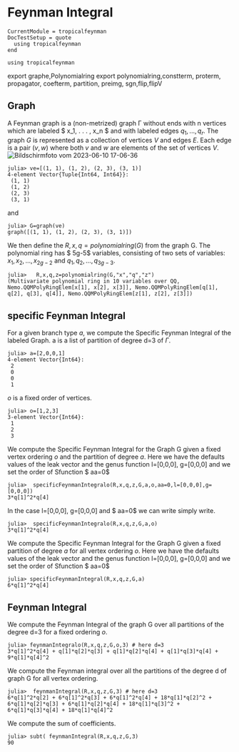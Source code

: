 # Feynman Integral

```@meta
CurrentModule = tropicalfeynman
DocTestSetup = quote
  using tropicalfeynman
end
```

```@setup tropicalfeynman
using tropicalfeynman
```

export graphe,Polynomialring
export polynomialring,constterm, proterm, propagator, coefterm, partition, preimg, sgn,flip,flipV

## Graph

A Feynman graph is a (non-metrized) graph Γ without ends with n vertices which are labeled $ x_1, . . . , x_n $ and with labeled edges $q_1, . . . , q_r$.
The graph $G$ is represented as a collection of vertices $V$ and edges $E$. Each edge is a pair $(v,w)$ where both $v$ and $w$ are elements of the set of vertices $V$.
![Bildschirmfoto vom 2023-06-10 17-06-36](https://github.com/singular-gpispace/tropicalfeynman/assets/46294807/c5b4b792-6d2f-418f-b38a-21b3c0187a92)

```jldoctest graph
julia> ve=[(1, 1), (1, 2), (2, 3), (3, 1)]
4-element Vector{Tuple{Int64, Int64}}:
 (1, 1)
 (1, 2)
 (2, 3)
 (3, 1)
```

and

```jldoctest graph
julia> G=graph(ve)
graph([(1, 1), (1, 2), (2, 3), (3, 1)])
```

We then define the $R,x,q=polynomialring(G)$ from the graph G.  The polynomial ring has $ 5g-5$ variables, consisting of two sets of variables: $x_{1},x_{2},...,x_{2g-2}$ and $q_{1},q_{2},...,q_{3g-3}$.

```jldoctest graph
julia>   R,x,q,z=polynomialring(G,"x","q","z")
(Multivariate polynomial ring in 10 variables over QQ, Nemo.QQMPolyRingElem[x[1], x[2], x[3]], Nemo.QQMPolyRingElem[q[1], q[2], q[3], q[4]], Nemo.QQMPolyRingElem[z[1], z[2], z[3]])
```

## specific Feynman Integral

For a given branch type $a$, we compute the Specific Feynman Integral of the labeled Graph.
a is a list of partition of degree d=3 of $\Gamma$.

```jldoctest graph
julia> a=[2,0,0,1]
4-element Vector{Int64}:
 2
 0
 0
 1
```

$o$ is a fixed order of vertices.

```jldoctest graph
julia> o=[1,2,3]
3-element Vector{Int64}:
 1
 2
 3
```

We compute the Specific Feynman Integral for the Graph G given a fixed vertex ordering $o$ and the partition of degree $a$.
Here we have the defaults values of the leak vector and the genus function  l=[0,0,0], g=[0,0,0] and we set the order of Sfunction $ aa=0$

```jldoctest graph
julia>  specificFeynmanIntegralo(R,x,q,z,G,a,o,aa=0,l=[0,0,0],g=[0,0,0])
3*q[1]^2*q[4]
```

In the case l=[0,0,0], g=[0,0,0] and  $ aa=0$ we can write simply write.

```jldoctest graph
julia>  specificFeynmanIntegralo(R,x,q,z,G,a,o)
3*q[1]^2*q[4]
```

We compute the Specific Feynman Integral for the Graph G given a fixed partition of degree $a$ for all vertex ordering $o$.
Here we have the defaults values of the leak vector and the genus function  l=[0,0,0], g=[0,0,0] and we set the order of Sfunction $ aa=0$

```jldoctest graph
julia> specificFeynmanIntegral(R,x,q,z,G,a)
6*q[1]^2*q[4]
```

## Feynman Integral

We compute the  Feynman Integral of the graph G over all  partitions of the degree d=3  for a fixed ordering $o$.

```jldoctest graph
julia> feynmanIntegralo(R,x,q,z,G,o,3) # here d=3
3*q[1]^2*q[4] + q[1]*q[2]*q[3] + q[1]*q[2]*q[4] + q[1]*q[3]*q[4] + 9*q[1]*q[4]^2

```

We compute the Feynman integral over all the partitions of the degree d of graph G for all vertex ordering.

```jldoctest graph
julia>  feynmanIntegral(R,x,q,z,G,3) # here d=3
6*q[1]^2*q[2] + 6*q[1]^2*q[3] + 6*q[1]^2*q[4] + 18*q[1]*q[2]^2 + 6*q[1]*q[2]*q[3] + 6*q[1]*q[2]*q[4] + 18*q[1]*q[3]^2 + 6*q[1]*q[3]*q[4] + 18*q[1]*q[4]^2
```

We compute the sum of coefficients.

```
julia> subt( feynmanIntegral(R,x,q,z,G,3)
90
```
